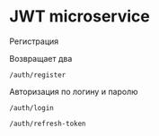 # JWT microservice

Регистрация

Возвращает два 
```
/auth/register
```

Авторизация по логину и паролю
```
/auth/login
```

```
/auth/refresh-token
```

